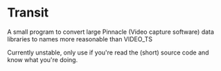 # Transit
A small program to convert large Pinnacle (Video capture software) data libraries to names more reasonable than VIDEO_TS

Currently unstable, only use if you're read the (short) source code and know what you're doing.
